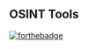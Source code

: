 ## OSINT Tools
[![forthebadge](https://forthebadge.com/images/badges/made-with-python.svg)](https://forthebadge.com)
